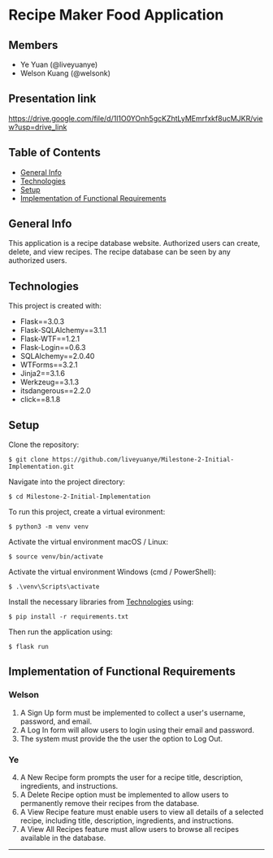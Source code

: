 # Recipe Maker Food Application
## Members
- Ye Yuan (@liveyuanye)
- Welson Kuang (@welsonk)

## Presentation link
https://drive.google.com/file/d/1l1O0YOnh5gcKZhtLyMEmrfxkf8ucMJKR/view?usp=drive_link

## Table of Contents
* [General Info](#general-info)
* [Technologies](#technologies)
* [Setup](#setup)
* [Implementation of Functional Requirements](#implementation-of-functional-requirements)

## General Info
This application is a recipe database website. Authorized users can create, delete, and view recipes. The recipe database can be seen by any authorized users.
	
## Technologies
This project is created with:
* Flask==3.0.3
* Flask-SQLAlchemy==3.1.1
* Flask-WTF==1.2.1
* Flask-Login==0.6.3
* SQLAlchemy==2.0.40
* WTForms==3.2.1
* Jinja2==3.1.6
* Werkzeug==3.1.3
* itsdangerous==2.2.0
* click==8.1.8

	
## Setup
Clone the repository:
```
$ git clone https://github.com/liveyuanye/Milestone-2-Initial-Implementation.git
```
Navigate into the project directory:
```
$ cd Milestone-2-Initial-Implementation
```
To run this project, create a virtual evironment:
```
$ python3 -m venv venv
```
Activate the virtual environment macOS / Linux:
```
$ source venv/bin/activate
```
Activate the virtual environment Windows (cmd / PowerShell):
```
$ .\venv\Scripts\activate
```

Install the necessary libraries from [Technologies](#technologies) using:
```
$ pip install -r requirements.txt
```
Then run the application using:
```
$ flask run
```

## Implementation of Functional Requirements
### Welson
1. A Sign Up form must be implemented to collect a user's username, password, and email.
2. A Log In form will allow users to login using their email and password.
3. The system must provide the the user the option to Log Out.
### Ye
4. A New Recipe form prompts the user for a recipe title, description, ingredients, and instructions.
5. A Delete Recipe option must be implemented to allow users to permanently remove their recipes from the database.
6. A View Recipe feature must enable users to view all details of a selected recipe, including title, description, ingredients, and instructions.
7. A View All Recipes feature must allow users to browse all recipes available in the database.

---
